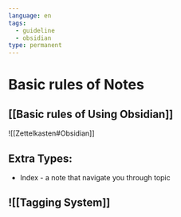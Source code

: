```yaml
---
language: en
tags:
  - guideline
  - obsidian
type: permanent
---
```

# Basic rules of Notes
## [[Basic rules of Using Obsidian]]
![[Zettelkasten#Obsidian]]
## Extra Types:
- Index - a note that navigate you through topic

## ![[Tagging System]]